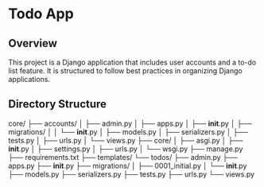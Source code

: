 # Todo App

## Overview

This project is a Django application that includes user accounts and a to-do list feature. It is structured to follow best practices in organizing Django applications.

## Directory Structure
core/
├── accounts/
│ ├── admin.py
│ ├── apps.py
│ ├── __init__.py
│ ├── migrations/
│ │ └── __init__.py
│ ├── models.py
│ ├── serializers.py
│ ├── tests.py
│ ├── urls.py
│ └── views.py
├── core/
│ ├── asgi.py
│ ├── __init__.py
│ ├── settings.py
│ ├── urls.py
│ └── wsgi.py
├── manage.py
├── requirements.txt
├── templates/
└── todos/
├── admin.py
├── apps.py
├── __init__.py
├── migrations/
│ ├── 0001_initial.py
│ └── __init__.py
├── models.py
├── serializers.py
├── tests.py
├── urls.py
└── views.py
